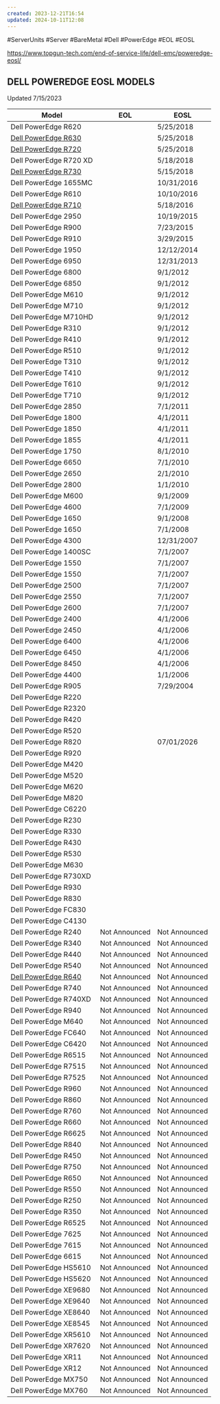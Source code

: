 ```yaml
---
created: 2023-12-21T16:54
updated: 2024-10-11T12:08
---
```

#ServerUnits #Server #BareMetal #Dell #PowerEdge #EOL #EOSL

https://www.topgun-tech.com/end-of-service-life/dell-emc/poweredge-eosl/

## **DELL POWEREDGE EOSL MODELS**
Updated 7/15/2023
  
| Model                                                                                                | EOL           | EOSL          |
| ---------------------------------------------------------------------------------------------------- | ------------- | ------------- |
| Dell PowerEdge R620                                                                                  |               | 5/25/2018     |
| [Dell PowerEdge R630](https://www.topgun-tech.com/end-of-service-life/dell-emc/poweredge-r630/)      |               | 5/25/2018     |
| [Dell PowerEdge R720](https://www.topgun-tech.com/end-of-service-life/dell-emc/poweredge-r720/)      |               | 5/25/2018     |
| Dell PowerEdge R720 XD                                                                               |               | 5/18/2018     |
| [Dell PowerEdge R730](https://www.topgun-tech.com/end-of-service-life/dell-emc/dell-poweredge-r730/) |               | 5/15/2018     |
| Dell PowerEdge 1655MC                                                                                |               | 10/31/2016    |
| Dell PowerEdge R610                                                                                  |               | 10/10/2016    |
| [Dell PowerEdge R710](https://www.topgun-tech.com/end-of-service-life/dell-emc/poweredge-r710/)      |               | 5/18/2016     |
| Dell PowerEdge 2950                                                                                  |               | 10/19/2015    |
| Dell PowerEdge R900                                                                                  |               | 7/23/2015     |
| Dell PowerEdge R910                                                                                  |               | 3/29/2015     |
| Dell PowerEdge 1950                                                                                  |               | 12/12/2014    |
| Dell PowerEdge 6950                                                                                  |               | 12/31/2013    |
| Dell PowerEdge 6800                                                                                  |               | 9/1/2012      |
| Dell PowerEdge 6850                                                                                  |               | 9/1/2012      |
| Dell PowerEdge M610                                                                                  |               | 9/1/2012      |
| Dell PowerEdge M710                                                                                  |               | 9/1/2012      |
| Dell PowerEdge M710HD                                                                                |               | 9/1/2012      |
| Dell PowerEdge R310                                                                                  |               | 9/1/2012      |
| Dell PowerEdge R410                                                                                  |               | 9/1/2012      |
| Dell PowerEdge R510                                                                                  |               | 9/1/2012      |
| Dell PowerEdge T310                                                                                  |               | 9/1/2012      |
| Dell PowerEdge T410                                                                                  |               | 9/1/2012      |
| Dell PowerEdge T610                                                                                  |               | 9/1/2012      |
| Dell PowerEdge T710                                                                                  |               | 9/1/2012      |
| Dell PowerEdge 2850                                                                                  |               | 7/1/2011      |
| Dell PowerEdge 1800                                                                                  |               | 4/1/2011      |
| Dell PowerEdge 1850                                                                                  |               | 4/1/2011      |
| Dell PowerEdge 1855                                                                                  |               | 4/1/2011      |
| Dell PowerEdge 1750                                                                                  |               | 8/1/2010      |
| Dell PowerEdge 6650                                                                                  |               | 7/1/2010      |
| Dell PowerEdge 2650                                                                                  |               | 2/1/2010      |
| Dell PowerEdge 2800                                                                                  |               | 1/1/2010      |
| Dell PowerEdge M600                                                                                  |               | 9/1/2009      |
| Dell PowerEdge 4600                                                                                  |               | 7/1/2009      |
| Dell PowerEdge 1650                                                                                  |               | 9/1/2008      |
| Dell PowerEdge 1650                                                                                  |               | 7/1/2008      |
| Dell PowerEdge 4300                                                                                  |               | 12/31/2007    |
| Dell PowerEdge 1400SC                                                                                |               | 7/1/2007      |
| Dell PowerEdge 1550                                                                                  |               | 7/1/2007      |
| Dell PowerEdge 1550                                                                                  |               | 7/1/2007      |
| Dell PowerEdge 2500                                                                                  |               | 7/1/2007      |
| Dell PowerEdge 2550                                                                                  |               | 7/1/2007      |
| Dell PowerEdge 2600                                                                                  |               | 7/1/2007      |
| Dell PowerEdge 2400                                                                                  |               | 4/1/2006      |
| Dell PowerEdge 2450                                                                                  |               | 4/1/2006      |
| Dell PowerEdge 6400                                                                                  |               | 4/1/2006      |
| Dell PowerEdge 6450                                                                                  |               | 4/1/2006      |
| Dell PowerEdge 8450                                                                                  |               | 4/1/2006      |
| Dell PowerEdge 4400                                                                                  |               | 1/1/2006      |
| Dell PowerEdge R905                                                                                  |               | 7/29/2004     |
| Dell PowerEdge R220                                                                                  |               |               |
| Dell PowerEdge R2320                                                                                 |               |               |
| Dell PowerEdge R420                                                                                  |               |               |
| Dell PowerEdge R520                                                                                  |               |               |
| Dell PowerEdge R820                                                                                  |               | 07/01/2026    |
| Dell PowerEdge R920                                                                                  |               |               |
| Dell PowerEdge M420                                                                                  |               |               |
| Dell PowerEdge M520                                                                                  |               |               |
| Dell PowerEdge M620                                                                                  |               |               |
| Dell PowerEdge M820                                                                                  |               |               |
| Dell PowerEdge C6220                                                                                 |               |               |
| Dell PowerEdge R230                                                                                  |               |               |
| Dell PowerEdge R330                                                                                  |               |               |
| Dell PowerEdge R430                                                                                  |               |               |
| Dell PowerEdge R530                                                                                  |               |               |
| Dell PowerEdge M630                                                                                  |               |               |
| Dell PowerEdge R730XD                                                                                |               |               |
| Dell PowerEdge R930                                                                                  |               |               |
| Dell PowerEdge R830                                                                                  |               |               |
| Dell PowerEdge FC830                                                                                 |               |               |
| Dell PowerEdge C4130                                                                                 |               |               |
| Dell PowerEdge R240                                                                                  | Not Announced | Not Announced |
| Dell PowerEdge R340                                                                                  | Not Announced | Not Announced |
| Dell PowerEdge R440                                                                                  | Not Announced | Not Announced |
| Dell PowerEdge R540                                                                                  | Not Announced | Not Announced |
| [Dell PowerEdge R640](https://www.topgun-tech.com/end-of-service-life/dell-emc/poweredge-r640/)      | Not Announced | Not Announced |
| Dell PowerEdge R740                                                                                  | Not Announced | Not Announced |
| Dell PowerEdge R740XD                                                                                | Not Announced | Not Announced |
| Dell PowerEdge R940                                                                                  | Not Announced | Not Announced |
| Dell PowerEdge M640                                                                                  | Not Announced | Not Announced |
| Dell PowerEdge FC640                                                                                 | Not Announced | Not Announced |
| Dell PowerEdge C6420                                                                                 | Not Announced | Not Announced |
| Dell PowerEdge R6515                                                                                 | Not Announced | Not Announced |
| Dell PowerEdge R7515                                                                                 | Not Announced | Not Announced |
| Dell PowerEdge R7525                                                                                 | Not Announced | Not Announced |
| Dell PowerEdge R960                                                                                  | Not Announced | Not Announced |
| Dell PowerEdge R860                                                                                  | Not Announced | Not Announced |
| Dell PowerEdge R760                                                                                  | Not Announced | Not Announced |
| Dell PowerEdge R660                                                                                  | Not Announced | Not Announced |
| Dell PowerEdge R6625                                                                                 | Not Announced | Not Announced |
| Dell PowerEdge R840                                                                                  | Not Announced | Not Announced |
| Dell PowerEdge R450                                                                                  | Not Announced | Not Announced |
| Dell PowerEdge R750                                                                                  | Not Announced | Not Announced |
| Dell PowerEdge R650                                                                                  | Not Announced | Not Announced |
| Dell PowerEdge R550                                                                                  | Not Announced | Not Announced |
| Dell PowerEdge R250                                                                                  | Not Announced | Not Announced |
| Dell PowerEdge R350                                                                                  | Not Announced | Not Announced |
| Dell PowerEdge R6525                                                                                 | Not Announced | Not Announced |
| Dell PowerEdge 7625                                                                                  | Not Announced | Not Announced |
| Dell PowerEdge 7615                                                                                  | Not Announced | Not Announced |
| Dell PowerEdge 6615                                                                                  | Not Announced | Not Announced |
| Dell PowerEdge HS5610                                                                                | Not Announced | Not Announced |
| Dell PowerEdge HS5620                                                                                | Not Announced | Not Announced |
| Dell PowerEdge XE9680                                                                                | Not Announced | Not Announced |
| Dell PowerEdge XE9640                                                                                | Not Announced | Not Announced |
| Dell PowerEdge XE8640                                                                                | Not Announced | Not Announced |
| Dell PowerEdge XE8545                                                                                | Not Announced | Not Announced |
| Dell PowerEdge XR5610                                                                                | Not Announced | Not Announced |
| Dell PowerEdge XR7620                                                                                | Not Announced | Not Announced |
| Dell PowerEdge XR11                                                                                  | Not Announced | Not Announced |
| Dell PowerEdge XR12                                                                                  | Not Announced | Not Announced |
| Dell PowerEdge MX750                                                                                 | Not Announced | Not Announced |
| Dell PowerEdge MX760                                                                                 | Not Announced | Not Announced |

